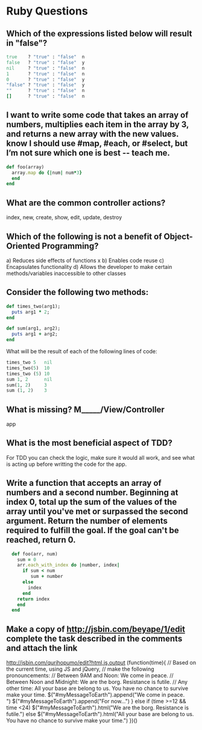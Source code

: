 # Ruby Questions

## Which of the expressions listed below will result in "false"?
```ruby
true    ? "true" : "false"  n
false   ? "true" : "false"  y
nil     ? "true" : "false"  n
1       ? "true" : "false"  n
0       ? "true" : "false"  y
"false" ? "true" : "false"  y
""      ? "true" : "false"  n
[]      ? "true" : "false"  n
```
## I want to write some code that takes an array of numbers, multiplies each item in the array by 3, and returns a new array with the new values. know I should use #map, #each, or #select, but I’m not sure which one is best -- teach me.

```ruby
def foo(array)
  array.map do {|num| num*3}
  end
end
```

## What are the common controller actions?

index, new, create, show, edit, update, destroy

## Which of the following is not a benefit of Object-Oriented Programming?

a) Reduces side effects of functions  x
b) Enables code reuse
c) Encapsulates functionality
d) Allows the developer to make certain methods/variables inaccessible to other classes

## Consider the following two methods:
```ruby
def times_two(arg1);
  puts arg1 * 2;
end

def sum(arg1, arg2);
  puts arg1 + arg2;
end
```
What will be the result of each of the following lines of code:
```ruby
times_two 5   nil
times_two(5)  10
times_two (5) 10
sum 1, 2      nil
sum(1, 2)     3
sum (1, 2)    3
```

## What is missing? M_____/View/Controller

  app

## What is the most beneficial aspect of TDD?

  For TDD you can check the logic, make sure it would all work, and see what is acting up before writting the code for the app.

## Write a function that accepts an array of numbers and a second number. Beginning at index 0, total up the sum of the values of the array until you've met or surpassed the second argument. Return the number of elements required to fulfill the goal. If the goal can't be reached, return 0.

```ruby
  def foo(arr, num)
    sum = 0
    arr.each_with_index do |number, index|
      if sum < num
         sum + number
      else 
        index
      end
    return index
    end
  end
  ```
      
  
    

## Make a copy of http://jsbin.com/beyape/1/edit complete the task described in the comments and attach the link

http://jsbin.com/qurihopumo/edit?html,js,output
(function(time){
  // Based on the current time, using JS and jQuery, 
  // make the following pronouncements:
  // Between 9AM and Noon: We come in peace.
  // Between Noon and Midnight: We are the borg. Resistance is futile.
  // Any other time: All your base are belong to us. You have no chance to survive make your time.
  $("#myMessageToEarth").append("We come in peace.<br>")
    $("#myMessageToEarth").append("For now...")
    }
  else if (time >=12 && time <24)
    $("#myMessageToEarth").html("We are the borg. Resistance is futile.")
  else
    $("#myMessageToEarth").html("All your base are belong to us. You have no chance to survive make your time.")
})()
